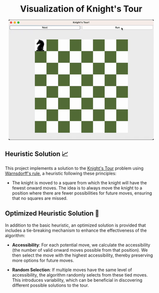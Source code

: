 <div align="center">

# Visualization of Knight's Tour

<img src="https://github.com/carson-yg/KnightsTour/blob/main/KnightTour-2/SolutionGif.gif" alt="Knight's Tour Gif">

</div>

## Heuristic Solution 📈

This project implements a solution to the [Knight's Tour](https://en.wikipedia.org/wiki/Knight%27s_tour#) problem using [Warnsdorff's rule](https://en.wikipedia.org/wiki/Knight%27s_tour#Warnsdorf's_rule), a heuristic following these principles:

- The knight is moved to a square from which the knight will have the fewest onward moves. The idea is to always move the knight to a position where there are fewer possibilities for future moves, ensuring that no squares are missed.

## Optimized Heuristic Solution 🚀

In addition to the basic heuristic, an optimized solution is provided that includes a tie-breaking mechanism to enhance the effectiveness of the algorithm:

- **Accessibility**: For each potential move, we calculate the accessibility (the number of valid onward moves possible from that position). We then select the move with the highest accessibility, thereby preserving more options for future moves.
  
- **Random Selection**: If multiple moves have the same level of accessibility, the algorithm randomly selects from these tied moves. This introduces variability, which can be beneficial in discovering different possible solutions to the tour.
